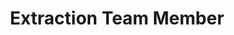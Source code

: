 ---
layout: member
weight: 5000
name: Harbir Bajwa
title: Extraction Team Member
img: /assets/images/members/Harbir.JPG
email: harbirbajwa@hotmial.com
status: alumni
year: 2020
biography: >
  Harbir Bajwa is a second year Science Student who is doing a combined major in Chemistry and Biochemistry. As an extraction team member, he hopes to learn and apply new techniques for the extraction of bioethanol and biodiesel.
linkedin: https://www.linkedin.com/in/harbir-bajwa-9784b9173/
---